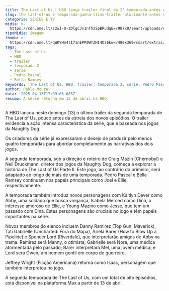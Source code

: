 ```yaml
---
title: The Last of Us | HBO lança trailer final da 2ª temporada antes da estreia
slug: the-last-of-us-2-temporada-ganha-ltimo-trailer-alucinante-antes-da-estreia
categoria: SÉRIES E TV
midia: >-
  https://cdn.ome.lt/z2wI-U-zDlgcJv1nfhzSpBRudqE=/987x0/smart/uploads/conteudo/fotos/lastofussegundatemporada_GCAFuK5.jpg
tipoMidia: imagem
thumb: >-
  https://cdn.ome.lt/qWKYHm4tI71nEPP0WTZHI4O36kw=/480x360/smart/extras/conteudos/lastofussegundatemporada_qf61V38.jpg
tags:
  - The Last of Us
  - HBO
  - trailer
  - temporada 2
  - série
  - Pedro Pascal
  - Bella Ramsey
keywords: 'The Last of Us, HBO, trailer, temporada 2, série, Pedro Pascal, Bella Ramsey'
author: Pablo Moura
data: '2025-04-13T17:09:06.685Z'
resumo: A série retorna em 13 de abril na HBO.
---
```


A HBO lançou neste domingo (13) o último trailer da segunda temporada de The Last of Us, pouco antes da estreia dos novos episódios. O trailer evidencia a ação intensa característica da série, que é baseada nos jogos da Naughty Dog. 

<blockquote class="twitter-tweet"><a href="https://twitter.com/user/status/1911435431863812454"></a></blockquote>

Os criadores da série já expressaram o desejo de produzir pelo menos quatro temporadas para abordar completamente as narrativas dos dois jogos. 

A segunda temporada, sob a direção e roteiro de Craig Mazin (Chernobyl) e Neil Druckmann, diretor dos jogos da Naughty Dog, começa a explorar a história de The Last of Us Parte II. Este jogo, ao contrário do primeiro, será adaptado ao longo de mais de uma temporada. Pedro Pascal e Bella Ramsey continuam nos papéis principais como Joel e Ellie, respectivamente. 

A temporada também introduz novos personagens com Kaitlyn Dever como Abby, uma soldado que busca vingança, Isabela Merced como Dina, o interesse amoroso de Ellie, e Young Mazino como Jesse, que tem um passado com Dina. Estes personagens são cruciais no jogo e têm papéis importantes na série. 

Novos membros do elenco incluem Danny Ramirez (Top Gun: Maverick), Tati Gabrielle (Uncharted: Fora do Mapa), Ariela Barer (How to Blow Up a Pipeline) e Spencer Lord (Riverdale), que interpretarão amigos de Abby na trama. Ramirez será Manny, o otimista; Gabrielle será Nora, uma médica atormentada pelo passado; Barer interpretará Mel, uma jovem médica; e Lord será Owen, um homem gentil em corpo de guerreiro. 

Jeffrey Wright (Ficção Americana) retorna como Isaac, personagem que também interpretou no jogo. 

A segunda temporada de The Last of Us, com um total de oito episódios, está disponível na plataforma Max a partir de 13 de abril.
